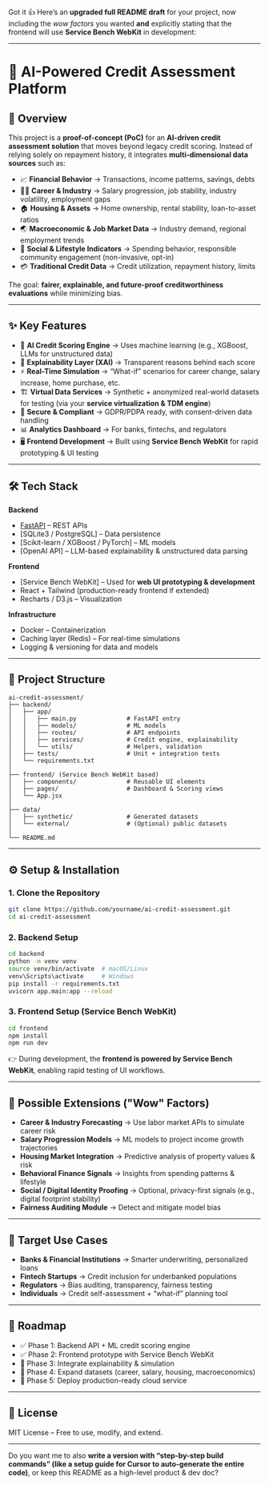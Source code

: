 Got it 👍 Here’s an **upgraded full README draft** for your project, now including the *wow factors* you wanted **and** explicitly stating that the frontend will use **Service Bench WebKit** in development:

---

# 🏦 AI-Powered Credit Assessment Platform

## 🚀 Overview

This project is a **proof-of-concept (PoC)** for an **AI-driven credit assessment solution** that moves beyond legacy credit scoring. Instead of relying solely on repayment history, it integrates **multi-dimensional data sources** such as:

* 📈 **Financial Behavior** → Transactions, income patterns, savings, debts
* 👩‍💼 **Career & Industry** → Salary progression, job stability, industry volatility, employment gaps
* 🏠 **Housing & Assets** → Home ownership, rental stability, loan-to-asset ratios
* 🌏 **Macroeconomic & Job Market Data** → Industry demand, regional employment trends
* 👥 **Social & Lifestyle Indicators** → Spending behavior, responsible community engagement (non-invasive, opt-in)
* 💳 **Traditional Credit Data** → Credit utilization, repayment history, limits

The goal: **fairer, explainable, and future-proof creditworthiness evaluations** while minimizing bias.

---

## ✨ Key Features

* 🔮 **AI Credit Scoring Engine** → Uses machine learning (e.g., XGBoost, LLMs for unstructured data)
* 🧠 **Explainability Layer (XAI)** → Transparent reasons behind each score
* ⚡ **Real-Time Simulation** → “What-if” scenarios for career change, salary increase, home purchase, etc.
* 🏗️ **Virtual Data Services** → Synthetic + anonymized real-world datasets for testing (via your **service virtualization & TDM engine**)
* 🔐 **Secure & Compliant** → GDPR/PDPA ready, with consent-driven data handling
* 📊 **Analytics Dashboard** → For banks, fintechs, and regulators
* 🖥️ **Frontend Development** → Built using **Service Bench WebKit** for rapid prototyping & UI testing

---

## 🛠️ Tech Stack

**Backend**

* [FastAPI](https://fastapi.tiangolo.com/) – REST APIs
* \[SQLite3 / PostgreSQL] – Data persistence
* \[Scikit-learn / XGBoost / PyTorch] – ML models
* \[OpenAI API] – LLM-based explainability & unstructured data parsing

**Frontend**

* \[Service Bench WebKit] – Used for **web UI prototyping & development**
* React + Tailwind (production-ready frontend if extended)
* Recharts / D3.js – Visualization

**Infrastructure**

* Docker – Containerization
* Caching layer (Redis) – For real-time simulations
* Logging & versioning for data and models

---

## 📂 Project Structure

```
ai-credit-assessment/
├── backend/
│   ├── app/
│   │   ├── main.py              # FastAPI entry
│   │   ├── models/              # ML models
│   │   ├── routes/              # API endpoints
│   │   ├── services/            # Credit engine, explainability
│   │   └── utils/               # Helpers, validation
│   ├── tests/                   # Unit + integration tests
│   └── requirements.txt
│
├── frontend/ (Service Bench WebKit based)
│   ├── components/              # Reusable UI elements
│   ├── pages/                   # Dashboard & Scoring views
│   └── App.jsx
│
├── data/
│   ├── synthetic/               # Generated datasets
│   └── external/                # (Optional) public datasets
│
└── README.md
```

---

## ⚙️ Setup & Installation

### 1. Clone the Repository

```bash
git clone https://github.com/yourname/ai-credit-assessment.git
cd ai-credit-assessment
```

### 2. Backend Setup

```bash
cd backend
python -m venv venv
source venv/bin/activate  # macOS/Linux
venv\Scripts\activate     # Windows
pip install -r requirements.txt
uvicorn app.main:app --reload
```

### 3. Frontend Setup (Service Bench WebKit)

```bash
cd frontend
npm install
npm run dev
```

👉 During development, the **frontend is powered by Service Bench WebKit**, enabling rapid testing of UI workflows.

---

## 🌟 Possible Extensions ("Wow" Factors)

* **Career & Industry Forecasting** → Use labor market APIs to simulate career risk
* **Salary Progression Models** → ML models to project income growth trajectories
* **Housing Market Integration** → Predictive analysis of property values & risk
* **Behavioral Finance Signals** → Insights from spending patterns & lifestyle
* **Social / Digital Identity Proofing** → Optional, privacy-first signals (e.g., digital footprint stability)
* **Fairness Auditing Module** → Detect and mitigate model bias

---

## 🎯 Target Use Cases

* **Banks & Financial Institutions** → Smarter underwriting, personalized loans
* **Fintech Startups** → Credit inclusion for underbanked populations
* **Regulators** → Bias auditing, transparency, fairness testing
* **Individuals** → Credit self-assessment + “what-if” planning tool

---

## 📌 Roadmap

* ✅ Phase 1: Backend API + ML credit scoring engine
* ✅ Phase 2: Frontend prototype with Service Bench WebKit
* 🔄 Phase 3: Integrate explainability & simulation
* 🔄 Phase 4: Expand datasets (career, salary, housing, macroeconomics)
* 🔮 Phase 5: Deploy production-ready cloud service

---

## 📖 License

MIT License – Free to use, modify, and extend.

---

Do you want me to also **write a version with “step-by-step build commands” (like a setup guide for Cursor to auto-generate the entire code)**, or keep this README as a high-level product & dev doc?
